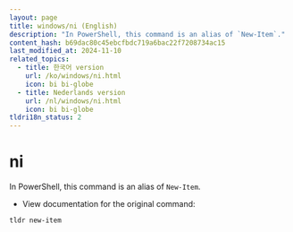 ```yaml
---
layout: page
title: windows/ni (English)
description: "In PowerShell, this command is an alias of `New-Item`."
content_hash: b69dac80c45ebcfbdc719a6bac22f7208734ac15
last_modified_at: 2024-11-10
related_topics:
  - title: 한국어 version
    url: /ko/windows/ni.html
    icon: bi bi-globe
  - title: Nederlands version
    url: /nl/windows/ni.html
    icon: bi bi-globe
tldri18n_status: 2
---
```

# ni

In PowerShell, this command is an alias of `New-Item`.

- View documentation for the original command:

`tldr new-item`
